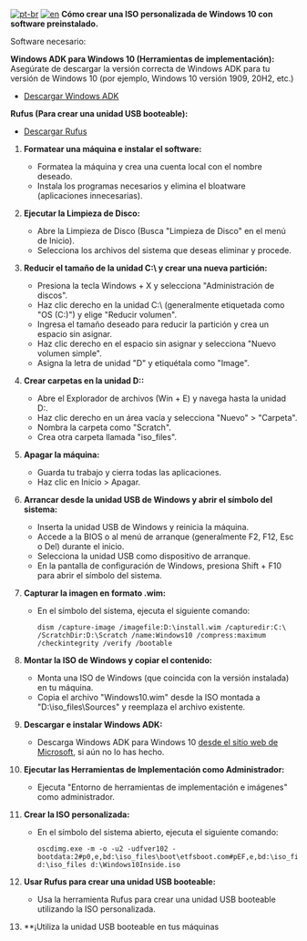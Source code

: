 [![pt-br](https://img.shields.io/badge/lang-pt--br-green.svg)](https://github.com/lucianothesilva/CustomWindows10Iso/blob/main/README.pt-br.md)
[![en](https://img.shields.io/badge/lang-en-red.svg)](https://github.com/lucianothesilva/CustomWindows10Iso/blob/main/README.md)
**Cómo crear una ISO personalizada de Windows 10 con software preinstalado.**

Software necesario:

**Windows ADK para Windows 10 (Herramientas de implementación):** Asegúrate de descargar la versión correcta de Windows ADK para tu versión de Windows 10 (por ejemplo, Windows 10 versión 1909, 20H2, etc.)
   - [Descargar Windows ADK](https://developer.microsoft.com/en-us/windows/hardware/windows-assessment-deployment-kit)

**Rufus (Para crear una unidad USB booteable):**
   - [Descargar Rufus](https://rufus.ie/)

1. **Formatear una máquina e instalar el software:**
   - Formatea la máquina y crea una cuenta local con el nombre deseado.
   - Instala los programas necesarios y elimina el bloatware (aplicaciones innecesarias).

2. **Ejecutar la Limpieza de Disco:**
   - Abre la Limpieza de Disco (Busca "Limpieza de Disco" en el menú de Inicio).
   - Selecciona los archivos del sistema que deseas eliminar y procede.

3. **Reducir el tamaño de la unidad C:\ y crear una nueva partición:**
   - Presiona la tecla Windows + X y selecciona "Administración de discos".
   - Haz clic derecho en la unidad C:\ (generalmente etiquetada como "OS (C:)") y elige "Reducir volumen".
   - Ingresa el tamaño deseado para reducir la partición y crea un espacio sin asignar.
   - Haz clic derecho en el espacio sin asignar y selecciona "Nuevo volumen simple".
   - Asigna la letra de unidad "D" y etiquétala como "Image".

4. **Crear carpetas en la unidad D:\:**
   - Abre el Explorador de archivos (Win + E) y navega hasta la unidad D:\.
   - Haz clic derecho en un área vacía y selecciona "Nuevo" > "Carpeta".
   - Nombra la carpeta como "Scratch".
   - Crea otra carpeta llamada "iso_files".

5. **Apagar la máquina:**
   - Guarda tu trabajo y cierra todas las aplicaciones.
   - Haz clic en Inicio > Apagar.

6. **Arrancar desde la unidad USB de Windows y abrir el símbolo del sistema:**
   - Inserta la unidad USB de Windows y reinicia la máquina.
   - Accede a la BIOS o al menú de arranque (generalmente F2, F12, Esc o Del) durante el inicio.
   - Selecciona la unidad USB como dispositivo de arranque.
   - En la pantalla de configuración de Windows, presiona Shift + F10 para abrir el símbolo del sistema.

7. **Capturar la imagen en formato .wim:**
   - En el símbolo del sistema, ejecuta el siguiente comando:
     ```
     dism /capture-image /imagefile:D:\install.wim /capturedir:C:\ /ScratchDir:D:\Scratch /name:Windows10 /compress:maximum /checkintegrity /verify /bootable
     ```

8. **Montar la ISO de Windows y copiar el contenido:**
   - Monta una ISO de Windows (que coincida con la versión instalada) en tu máquina.
   - Copia el archivo "Windows10.wim" desde la ISO montada a "D:\iso_files\Sources" y reemplaza el archivo existente.

9. **Descargar e instalar Windows ADK:**
   - Descarga Windows ADK para Windows 10 [desde el sitio web de Microsoft](https://developer.microsoft.com/en-us/windows/hardware/windows-assessment-deployment-kit), si aún no lo has hecho.

10. **Ejecutar las Herramientas de Implementación como Administrador:**
    - Ejecuta "Entorno de herramientas de implementación e imágenes" como administrador.

11. **Crear la ISO personalizada:**
    - En el símbolo del sistema abierto, ejecuta el siguiente comando:
      ```
      oscdimg.exe -m -o -u2 -udfver102 -bootdata:2#p0,e,bd:\iso_files\boot\etfsboot.com#pEF,e,bd:\iso_files\efi\microsoft\boot\efisys.bin d:\iso_files d:\Windows10Inside.iso
      ```

12. **Usar Rufus para crear una unidad USB booteable:**
    - Usa la herramienta Rufus para crear una unidad USB booteable utilizando la ISO personalizada.

13. **¡Utiliza la unidad USB booteable en tus máquinas
